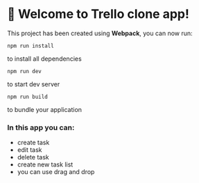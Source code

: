 # 👋 Welcome to Trello clone app!

This project has been created using **Webpack**, you can now run:

```
npm run install
```

to install all dependencies

```
npm run dev
```

to start dev server

```
npm run build
```

to bundle your application

### In this app you can:

- create task
- edit task
- delete task
- create new task list
- you can use drag and drop
